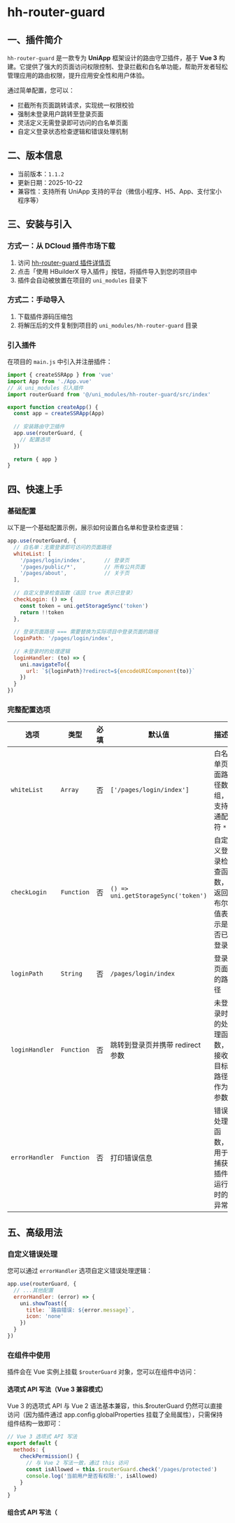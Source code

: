 # hh-router-guard

## 一、插件简介
`hh-router-guard` 是一款专为 **UniApp** 框架设计的路由守卫插件，基于 **Vue 3** 构建。它提供了强大的页面访问权限控制、登录拦截和白名单功能，帮助开发者轻松管理应用的路由权限，提升应用安全性和用户体验。

通过简单配置，您可以：
- 拦截所有页面跳转请求，实现统一权限校验
- 强制未登录用户跳转至登录页面
- 灵活定义无需登录即可访问的白名单页面
- 自定义登录状态检查逻辑和错误处理机制

## 二、版本信息
- 当前版本：`1.1.2`
- 更新日期：2025-10-22
- 兼容性：支持所有 UniApp 支持的平台（微信小程序、H5、App、支付宝小程序等）

## 三、安装与引入

### 方式一：从 DCloud 插件市场下载
1. 访问 [hh-router-guard 插件详情页](https://ext.dcloud.net.cn/plugin?id=XXXX)
2. 点击「使用 HBuilderX 导入插件」按钮，将插件导入到您的项目中
3. 插件会自动被放置在项目的 `uni_modules` 目录下

### 方式二：手动导入
1. 下载插件源码压缩包
2. 将解压后的文件复制到项目的 `uni_modules/hh-router-guard` 目录

### 引入插件
在项目的 `main.js` 中引入并注册插件：

```javascript
import { createSSRApp } from 'vue'
import App from './App.vue'
// 从 uni_modules 引入插件
import routerGuard from '@/uni_modules/hh-router-guard/src/index'

export function createApp() {
  const app = createSSRApp(App)
  
  // 安装路由守卫插件
  app.use(routerGuard, {
    // 配置选项
  })
  
  return { app }
}
```

## 四、快速上手

### 基础配置
以下是一个基础配置示例，展示如何设置白名单和登录检查逻辑：

```javascript
app.use(routerGuard, {
  // 白名单：无需登录即可访问的页面路径
  whiteList: [
    '/pages/login/index',      // 登录页
    '/pages/public/*',         // 所有公共页面
    '/pages/about',            // 关于页
  ],
  
  // 自定义登录检查函数（返回 true 表示已登录）
  checkLogin: () => {
    const token = uni.getStorageSync('token')
    return !!token
  },
  
  // 登录页面路径 === 需要替换为实际项目中登录页面的路径
  loginPath: '/pages/login/index',
  
  // 未登录时的处理逻辑
  loginHandler: (to) => {
    uni.navigateTo({
      url: `${loginPath}?redirect=${encodeURIComponent(to)}`
    })
  }
})
```

### 完整配置选项
| 选项           | 类型       | 必填 | 默认值                     | 描述                                                                 |
|----------------|------------|------|----------------------------|----------------------------------------------------------------------|
| `whiteList`    | `Array`    | 否   | `['/pages/login/index']`   | 白名单页面路径数组，支持通配符 `*`                                   |
| `checkLogin`   | `Function` | 否   | `() => uni.getStorageSync('token')` | 自定义登录检查函数，返回布尔值表示是否已登录                  |
| `loginPath`    | `String`   | 否   | `/pages/login/index`       | 登录页面的路径                                                       |
| `loginHandler` | `Function` | 否   | 跳转到登录页并携带 redirect 参数 | 未登录时的处理函数，接收目标路径作为参数                     |
| `errorHandler` | `Function` | 否   | 打印错误信息               | 错误处理函数，用于捕获插件运行时的异常                               |

## 五、高级用法

### 自定义错误处理
您可以通过 `errorHandler` 选项自定义错误处理逻辑：

```javascript
app.use(routerGuard, {
  // ...其他配置
  errorHandler: (error) => {
    uni.showToast({
      title: `路由错误: ${error.message}`,
      icon: 'none'
    })
  }
})
```

### 在组件中使用
插件会在 Vue 实例上挂载 `$routerGuard` 对象，您可以在组件中访问：

####  选项式 API 写法（Vue 3 兼容模式）
Vue 3 的选项式 API 与 Vue 2 语法基本兼容，this.$routerGuard 仍然可以直接访问（因为插件通过 app.config.globalProperties 挂载了全局属性），只需保持组件结构一致即可：
```javascript
// Vue 3 选项式 API 写法
export default {
  methods: {
    checkPermission() {
      // 与 Vue 2 写法一致，通过 this 访问
      const isAllowed = this.$routerGuard.check('/pages/protected')
      console.log('当前用户是否有权限:', isAllowed)
    }
  }
}
```
#### 组合式 API 写法（<script setup> 推荐）
在 Vue 3 组合式 API 中，不推荐使用 this，而是通过插件提供的 useRouterGuard 钩子获取实例（源码中 src/useRouterGuard.ts 已定义该钩子）：
```vue
<!-- Vue 3 组合式 API 写法（<script setup>） -->
<script setup>
// 导入组合式 API 钩子
import { useRouterGuard } from '@/uni_modules/hh-router-guard/src/useRouterGuard'

// 获取路由守卫实例
const routerGuard = useRouterGuard()

// 定义方法
const checkPermission = () => {
  const isAllowed = routerGuard.check('/pages/protected')
  console.log('当前用户是否有权限:', isAllowed)
}
</script>
```

## 六、示例项目
以下是一个完整的项目示例结构，展示如何集成和使用 `hh-router-guard`：

```
your-project/
├── pages/
│   ├── login/
│   │   └── index.vue         # 登录页面
│   ├── public/
│   │   ├── index.vue         # 公共页面
│   │   └── about.vue         # 关于页面
│   └── protected/
│       └── index.vue         # 需要登录才能访问的页面
├── uni_modules/
│   └── hh-router-guard/     # 插件目录
├── App.vue
└── main.js                   # 引入和配置插件的文件
```

## 七、更新日志

### v1.1.1 (2025-10-22)
- 修改README文档

### v1.1.0 (2025-06-05)
- 增加TypeScript支持

### v1.0.0 (2025-05-12)
- 初始版本发布，支持基本的路由拦截、白名单和登录检查功能
- 新增：支持自定义错误处理函数
- 优化：增强插件的容错能力，避免因配置错误导致应用崩溃
- 改进：添加版本信息输出，方便追踪插件版本

## 八、常见问题

### 1. 如何解决 "routerGuard is not defined" 错误？
- 确保插件路径正确，特别是从 `uni_modules` 引入时
- 检查插件是否正确导出（使用 `export default`）
- 尝试重启 HBuilderX 清除缓存

### 2. 白名单路径支持哪些匹配模式？
- 完全匹配：如 `/pages/login/index`
- 前缀匹配：如 `/pages/public/*` 会匹配所有以 `/pages/public/` 开头的路径

### 3. 如何在小程序和 H5 中使用不同的登录逻辑？
您可以在 `checkLogin` 函数中通过 `uni.getSystemInfoSync().platform` 判断运行环境，实现差异化逻辑：

```javascript
checkLogin: () => {
  if (uni.getSystemInfoSync().platform === 'h5') {
    // H5 平台的登录检查逻辑
    return localStorage.getItem('token') !== null
  } else {
    // 小程序平台的登录检查逻辑
    return uni.getStorageSync('token') !== ''
  }
}
```

## 九、贡献与反馈
如果您在使用过程中遇到问题或有任何建议，欢迎：
- 在 [插件市场评论区](https://ext.dcloud.net.cn/plugin?id=23410) 留言反馈
- 提交 Issues 到 [Github 仓库](https://github.com/hh-d/hh-router-guard/issues)
- 提交 Pull Requests 参与开发

## 十、许可证
本插件采用 [MIT 许可证](https://opensource.org/licenses/MIT) 发布，您可以自由使用、修改和分发。
